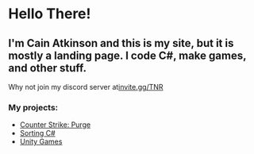 # Hello There!
## I'm Cain Atkinson and this is my site, but it is mostly a landing page. I code C#, make games, and other stuff.
Why not join my discord server at[invite.gg/TNR](https://invite.gg/tnr)
### My projects:
- [Counter Strike: Purge](CSPurge)
- [Sorting C#](sortingCsharp)
- [Unity Games](UnityGames)
